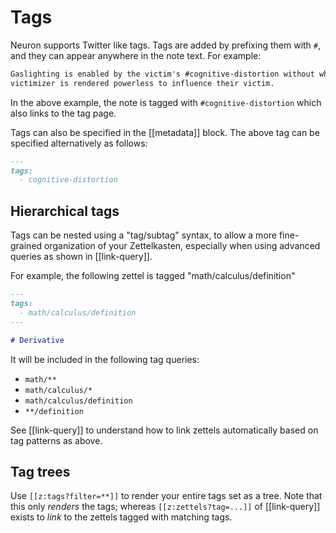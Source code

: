 # Tags

Neuron supports Twitter like tags. Tags are added by prefixing them with `#`, and they can appear anywhere in the note text. For example:

```markdown
Gaslighting is enabled by the victim's #cognitive-distortion without which the
victimizer is rendered powerless to influence their victim.
```

In the above example, the note is tagged with `#cognitive-distortion` which also links to the tag page.

Tags can also be specified in the [[metadata]] block. The above tag can be specified alternatively as follows:

```markdown
---
tags:
  - cognitive-distortion 
```

## Hierarchical tags

Tags can be nested using a "tag/subtag" syntax, to allow a more fine-grained organization of your Zettelkasten, especially when using advanced queries as shown in [[link-query]].

For example, the following zettel is tagged "math/calculus/definition"

```markdown
---
tags:
  - math/calculus/definition
---

# Derivative
```

It will be included in the following tag queries:

- `math/**`
- `math/calculus/*`
- `math/calculus/definition`
- `**/definition`

See [[link-query]] to understand how to link zettels automatically based on tag patterns as above.

## Tag trees

Use `[[z:tags?filter=**]]` to render your entire tags set as a tree. Note that this only *renders* the tags; whereas `[[z:zettels?tag=...]]` of [[link-query]] exists to *link* to the zettels tagged with matching tags.
